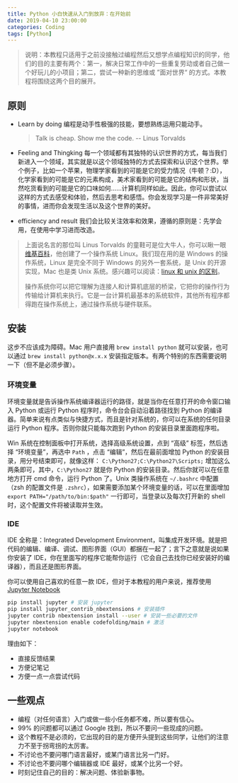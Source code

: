 ```yaml
---
title: Python 小白快速从入门到放弃：在开始前
date: 2019-04-10 23:00:00
categories: Coding
tags: [Python]
---
```


> 说明：本教程只适用于之前没接触过编程然后又想学点编程知识的同学，他们的目的主要有两个：第一，解决日常工作中的一些重复劳动或者自己做一个好玩儿的小项目；第二，尝试一种新的思维或 ”面对世界“ 的方式。本教程将围绕这两个目的展开。

<!--more-->

## 原则

- Learn by doing
    编程是动手性极强的技能，要想熟练运用只能动手。

    > Talk is cheap. Show me the code. -- Linus Torvalds

- Feeling and Thingking
    每一个领域都有其独特的认识世界的方式，每当我们新进入一个领域，其实就是以这个领域独特的方式去探索和认识这个世界。举个例子，比如一个苹果，物理学家看到的可能是它的受力情况（牛顿？:D），化学家看到的可能是它的元素构成，美术家看到的可能是它的结构和形状，当然吃货看到的可能是它的口味如何……计算机同样如此。因此，你可以尝试以这样的方式去感受和体验，然后去思考和感悟。你会发现学习是一件非常美好的事情，进而你会发现生活以及这个世界的美好。

- efficiency and result
    我们会比较关注效率和效果，遵循的原则是：先学会用，在使用中学习进而改造。

> 上面说名言的那位叫 Linus Torvalds 的童鞋可是位大牛人，你可以瞅一眼 [维基百科](https://link.jianshu.com/?t=https://en.wikipedia.org/wiki/Linus_Torvalds)，他创建了一个操作系统 Linux。我们现在用的是 Windows 的操作系统，Linux 是完全不同于 Windows 的另外一套系统，是 Unix 的开源实现，Mac 也是类 Unix 系统。感兴趣可以阅读：[linux 和 unix 的区别](https://www.2cto.com/os/201109/104824.html)。
>
> 操作系统你可以把它理解为连接人和计算机底层的桥梁，它把你的操作行为传输给计算机来执行。它是一台计算机最基本的系统软件，其他所有程序都得跑在操作系统上，通过操作系统与硬件联系。

## 安装

这步不应该成为障碍。Mac 用户直接用 `brew install python` 就可以安装，也可以通过 `brew install python@x.x.x` 安装指定版本。有两个特别的东西需要说明一下（但不是必须步骤）。

### 环境变量

环境变量就是告诉操作系统编译器运行的路径，就是当你在任意打开的命令窗口输入 Python 或运行 Python 程序时，命令台会自动沿着路径找到 Python 的编译器。简单来说有点类似与快捷方式，而且是针对系统的，你可以在系统的任何目录运行 Python 程序。否则你就只能每次跑到 Python 的安装目录里面跑程序啦。

Win 系统在控制面板中打开系统，选择高级系统设置，点到 “高级” 标签，然后选择 “环境变量”，再选中 `Path` ，点击 “编辑”，然后在最前面增加 Python 的安装目录，用分号结束即可，就像这样：
`C:\Python27;C:\Python27\Scripts;` 增加这么两条即可，其中，`C:\Python27` 就是你 Python 的安装目录。然后你就可以在任意地方打开 cmd 命令，运行 Python 了。Unix 类操作系统在 `~/.bashrc` 中配置（zsh 的配置文件是 `.zshrc`），如果需要添加某个环境变量的话，可以在里面增加 `export PATH="/path/to/bin:$path"` 一行即可，当登录以及每次打开新的 shell 时，这个配置文件将被读取并生效。

### IDE

IDE 全称是：Integrated Development Environment，叫集成开发环境。就是把代码的编辑、编译、调试、图形界面（GUI）都捆在一起了；言下之意就是说如果你安装了 IDE，你在里面写的程序它能帮你运行（它会自己去找你已经安装好的编译器），而且还是图形界面。

你可以使用自己喜欢的任意一款 IDE，但对于本教程的用户来说，推荐使用 [Jupyter Notebook](https://jupyter.org/)

```bash
pip install jupyter # 安装 jupyter
pip install jupyter_contrib_nbextensions # 安装插件
jupyter contrib nbextension install --user # 安装一些必要的文件
jupyter nbextension enable codefolding/main # 激活
jupyter notebook
```

理由如下：

- 直接反馈结果
- 方便记笔记
- 方便一点一点尝试代码

## 一些观点

- 编程（对任何语言）入门或做一些小任务都不难，所以要有信心。
- 99% 的问题都可以通过 Google 找到，所以不要问一些现成的问题。
- 这个教程不是必须的，它出现的目的是方便开头提到这些同学，让他们的注意力不至于拐弯拐的太厉害。
- 不讨论也不要问哪门语言最好，或某门语言比另一门好。
- 不讨论也不要问哪个编辑器或 IDE 最好，或某个比另一个好。
- 时刻记住自己的目的：解决问题、体验新事物。





